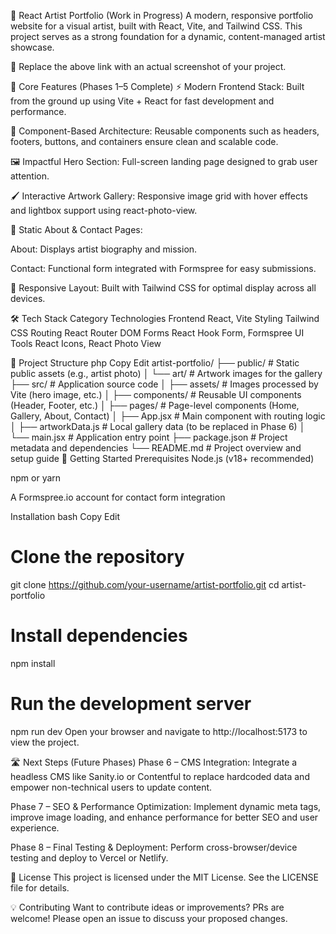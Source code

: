 🎨 React Artist Portfolio (Work in Progress)
A modern, responsive portfolio website for a visual artist, built with React, Vite, and Tailwind CSS. This project serves as a strong foundation for a dynamic, content-managed artist showcase.


📌 Replace the above link with an actual screenshot of your project.

🌟 Core Features (Phases 1–5 Complete)
⚡ Modern Frontend Stack: Built from the ground up using Vite + React for fast development and performance.

🧱 Component-Based Architecture: Reusable components such as headers, footers, buttons, and containers ensure clean and scalable code.

🖼️ Impactful Hero Section: Full-screen landing page designed to grab user attention.

🖌️ Interactive Artwork Gallery: Responsive image grid with hover effects and lightbox support using react-photo-view.

📄 Static About & Contact Pages:

About: Displays artist biography and mission.

Contact: Functional form integrated with Formspree for easy submissions.

📱 Responsive Layout: Built with Tailwind CSS for optimal display across all devices.

🛠️ Tech Stack
Category	Technologies
Frontend	React, Vite
Styling	Tailwind CSS
Routing	React Router DOM
Forms	React Hook Form, Formspree
UI Tools	React Icons, React Photo View

📂 Project Structure
php
Copy
Edit
artist-portfolio/
├── public/                  # Static public assets (e.g., artist photo)
│   └── art/                 # Artwork images for the gallery
├── src/                     # Application source code
│   ├── assets/              # Images processed by Vite (hero image, etc.)
│   ├── components/          # Reusable UI components (Header, Footer, etc.)
│   ├── pages/               # Page-level components (Home, Gallery, About, Contact)
│   ├── App.jsx              # Main component with routing logic
│   ├── artworkData.js       # Local gallery data (to be replaced in Phase 6)
│   └── main.jsx             # Application entry point
├── package.json             # Project metadata and dependencies
└── README.md                # Project overview and setup guide
🚀 Getting Started
Prerequisites
Node.js (v18+ recommended)

npm or yarn

A Formspree.io account for contact form integration

Installation
bash
Copy
Edit
# Clone the repository
git clone https://github.com/your-username/artist-portfolio.git
cd artist-portfolio

# Install dependencies
npm install

# Run the development server
npm run dev
Open your browser and navigate to http://localhost:5173 to view the project.

🛣️ Next Steps (Future Phases)
Phase 6 – CMS Integration:
Integrate a headless CMS like Sanity.io or Contentful to replace hardcoded data and empower non-technical users to update content.

Phase 7 – SEO & Performance Optimization:
Implement dynamic meta tags, improve image loading, and enhance performance for better SEO and user experience.

Phase 8 – Final Testing & Deployment:
Perform cross-browser/device testing and deploy to Vercel or Netlify.

📄 License
This project is licensed under the MIT License. See the LICENSE file for details.

💡 Contributing
Want to contribute ideas or improvements? PRs are welcome! Please open an issue to discuss your proposed changes.
